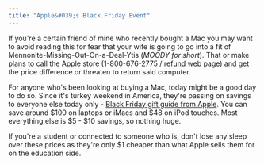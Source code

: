 ```yaml
---
title: "Apple&#039;s Black Friday Event"
---
```

<p>If you're a certain friend of mine who recently bought a Mac you may want to avoid reading this for fear that your wife is going to go into a fit of Mennonite-Missing-Out-On-a-Deal-Ytis (<em>MOODY for short</em>).  That or make plans to call the Apple store (1-800-676-2775 / <a href="http://store.apple.com/ca/help/returns_refund?mco=OTY2Nzk2Mw">refund web page</a>) and get the price difference or threaten to return said computer.</p>
<p>For anyone who's been looking at buying a Mac, today might be a good day to do so.  Since it's turkey weekend in America, they're passing on savings to everyone else today only - <a href="http://store.apple.com/ca/browse/campaigns/holiday/giftguide/black_friday">Black Friday gift guide from Apple</a>.  You can save around $100 on laptops or iMacs and $48 on iPod touches.  Most everything else is $5 - $10 savings, so nothing huge.</p>
<p>If you're a student or connected to someone who is, don't lose any sleep over these prices as they're only $1 cheaper than what Apple sells them for on the education side.</p>
